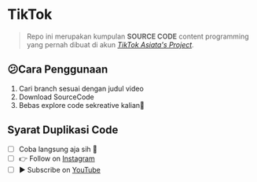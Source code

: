 # TikTok
> Repo ini merupakan kumpulan **SOURCE CODE** content programming yang pernah dibuat di akun [*TikTok Asiata's Project*](https://www.tiktok.com/@asiatasproject).

## 😕Cara Penggunaan
1. Cari branch sesuai dengan judul video
2. Download SourceCode
3. Bebas explore code sekreative kalian🥳

## Syarat Duplikasi Code
- [ ] Coba langsung aja sih 🙈
- [ ] 👉 Follow on [Instagram](https://www.instagram.com/asiatasproject/)
- [ ] ▶️ Subscribe on [YouTube](https://www.youtube.com/channel/UCWQsjbmKi3TgSofzHisWQ-A)
